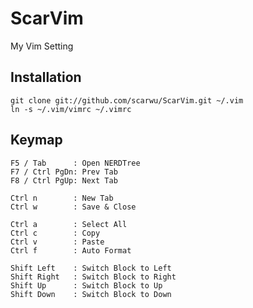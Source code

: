 # ScarVim

My Vim Setting

## Installation

	git clone git://github.com/scarwu/ScarVim.git ~/.vim
	ln -s ~/.vim/vimrc ~/.vimrc

## Keymap

	F5 / Tab      : Open NERDTree
	F7 / Ctrl PgDn: Prev Tab
	F8 / Ctrl PgUp: Next Tab

	Ctrl n        : New Tab
	Ctrl w        : Save & Close

	Ctrl a        : Select All
	Ctrl c        : Copy
	Ctrl v        : Paste
	Ctrl f        : Auto Format

	Shift Left    : Switch Block to Left
	Shift Right   : Switch Block to Right
	Shift Up      : Switch Block to Up
	Shift Down    : Switch Block to Down